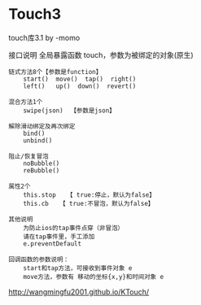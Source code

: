 # Touch3
touch库3.1 by -momo

接口说明
	全局暴露函数 touch，参数为被绑定的对象(原生)

	链式方法8个【参数是function】
		start()  move()  tap()  right()
		left()   up()  down()  revert()
		
	混合方法1个
		swipe(json)  【参数是json】
		
	解除滑动绑定及再次绑定
		bind()
		unbind()
		
	阻止/恢复冒泡
		noBubble()
		reBubble()
		
	属性2个
		this.stop   【 true:停止，默认为false】
		this.cb   【 true:不冒泡，默认为false】
		
	其他说明
		为防止ios的tap事件点穿（非冒泡）
		请在tap事件里，手工添加
		e.preventDefault
		
	回调函数的参数说明：
		start和tap方法，可接收到事件对象 e
		move方法，参数有 移动的坐标{x,y}和时间对象 e
		

http://wangmingfu2001.github.io/KTouch/

